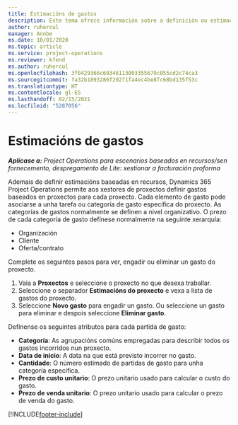 ```yaml
---
title: Estimacións de gastos
description: Este tema ofrece información sobre a definición ou estimación de gastos baseados en proxectos.
author: ruhercul
manager: Annbe
ms.date: 10/01/2020
ms.topic: article
ms.service: project-operations
ms.reviewer: kfend
ms.author: ruhercul
ms.openlocfilehash: 3f0429366c69346113003355679c055cd2c74ca3
ms.sourcegitcommit: fa32b1893286f20271fa4ec4be8fc68bd135f53c
ms.translationtype: HT
ms.contentlocale: gl-ES
ms.lasthandoff: 02/15/2021
ms.locfileid: "5287056"
---
```

# <a name="expense-estimates"></a>Estimacións de gastos
_**Aplícase a:** Project Operations para escenarios baseados en recursos/sen fornecemento, despregamento de Lite: xestionar a facturación proforma_

Ademais de definir estimacións baseadas en recursos, Dynamics 365 Project Operations permite aos xestores de proxectos definir gastos baseados en proxectos para cada proxecto. Cada elemento de gasto pode asociarse a unha tarefa ou categoría de gasto específica do proxecto. As categorías de gastos normalmente se definen a nivel organizativo. O prezo de cada categoría de gasto defínese normalmente na seguinte xerarquía:

- Organización
- Cliente
- Oferta/contrato

Complete os seguintes pasos para ver, engadir ou eliminar un gasto do proxecto.

1. Vaia a **Proxectos** e seleccione o proxecto no que desexa traballar.
2. Seleccione o separador **Estimacións do proxecto** e vexa a lista de gastos do proxecto.
3. Seleccione **Novo gasto** para engadir un gasto. Ou seleccione un gasto para eliminar e despois seleccione **Eliminar gasto**.

Defínense os seguintes atributos para cada partida de gasto:

- **Categoría**: As agrupacións comúns empregadas para describir todos os gastos incorridos nun proxecto.
- **Data de inicio**: A data na que está previsto incorrer no gasto.
- **Cantidade**: O número estimado de partidas de gasto para unha categoría específica.
- **Prezo de custo unitario**: O prezo unitario usado para calcular o custo do gasto.
- **Prezo de venda unitario**: O prezo unitario usado para calcular o prezo de venda do gasto.



[!INCLUDE[footer-include](../includes/footer-banner.md)]